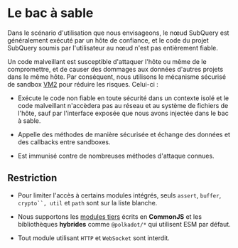 # Le bac à sable

Dans le scénario d'utilisation que nous envisageons, le nœud SubQuery est généralement exécuté par un hôte de confiance, et le code du projet SubQuery soumis par l'utilisateur au nœud n'est pas entièrement fiable.

Un code malveillant est susceptible d'attaquer l'hôte ou même de le compromettre, et de causer des dommages aux données d'autres projets dans le même hôte. Par conséquent, nous utilisons le mécanisme sécurisé de sandbox [VM2](https://www.npmjs.com/package/vm2) pour réduire les risques. Celui-ci :

- Exécute le code non fiable en toute sécurité dans un contexte isolé et le code malveillant n'accèdera pas au réseau et au système de fichiers de l'hôte, sauf par l'interface exposée que nous avons injectée dans le bac à sable.

- Appelle des méthodes de manière sécurisée et échange des données et des callbacks entre sandboxes.

- Est immunisé contre de nombreuses méthodes d'attaque connues.


## Restriction

- Pour limiter l'accès à certains modules intégrés, seuls `assert`, `buffer`, `crypto``, util` et `path` sont sur la liste blanche.

- Nous supportons les [modules tiers](../create/mapping.md#third-party-libraries) écrits en **CommonJS** et les bibliothèques **hybrides** comme `@polkadot/*` qui utilisent ESM par défaut.

- Tout module utilisant `HTTP` et `WebSocket` sont interdit.

